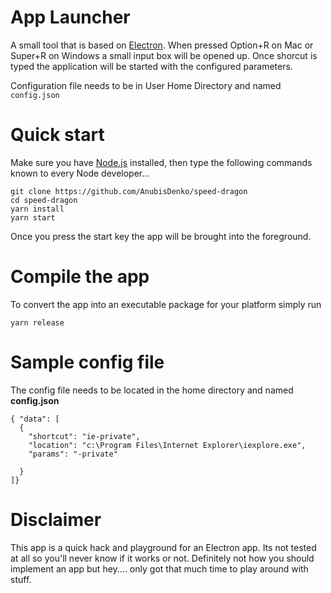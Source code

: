 # App Launcher

A small tool that is based on [Electron](http://electron.atom.io). When pressed Option+R on Mac or Super+R on Windows a small input box will be opened up. Once shorcut is typed the application will be started with the configured parameters.

Configuration file needs to be in User Home Directory and named `config.json`

# Quick start

Make sure you have [Node.js](https://nodejs.org) installed, then type the following commands known to every Node developer...
```
git clone https://github.com/AnubisDenko/speed-dragon
cd speed-dragon
yarn install
yarn start
```
Once you press the start key the app will be brought into the foreground.

# Compile the app
To convert the app into an executable package for your platform simply run

```
yarn release
```

# Sample config file
The config file needs to be located in the home directory and named **config.json**

```
{ "data": [
  {
    "shortcut": "ie-private",
    "location": "c:\Program Files\Internet Explorer\iexplore.exe",
    "params": "-private"

  }
]}
```

# Disclaimer
This app is a quick hack and playground for an Electron app. Its not tested at all so you'll never know if it works or not. 
Definitely not how you should implement an app but hey.... only got that much time to play around with stuff.
